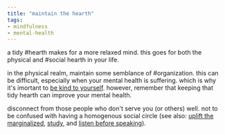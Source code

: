 ```yaml
---
title: "maintain the hearth"
tags:
- mindfulness
- mental-health
---
```


a tidy #hearth makes for a more relaxed mind. this goes for both the physical and #social hearth in your life.

in the physical realm, maintain some semblance of #organization. this can be difficult, especially when your mental health is suffering. which is why it's imortant to [be kind to yourself](be%20kind%20to%20yourself.md). however, remember that keeping that tidy hearth can improve your mental health.

disconnect from those people who don't serve you (or others) well. not to be confused with having a homogenous social circle (see also: [uplift the marginalized](uplift%20the%20marginalized.md), [study](study.md), and [listen before speaking](listen%20before%20speaking.md)).